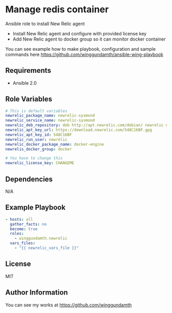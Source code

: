 Manage redis container
=========

Ansible role to install New Relic agent
- Install New Relic agent and configure with provided license key
- Add New Relic agent to docker group so it can monitor docker container

You can see example how to make playbook, configuration and sample commands here https://github.com/winggundamth/ansible-wing-playbook

Requirements
------------

- Ansible 2.0

Role Variables
--------------

```yaml
# This is default variables
newrelic_package_name: newrelic-sysmond
newrelic_service_name: newrelic-sysmond
newrelic_deb_repository: deb http://apt.newrelic.com/debian/ newrelic non-free
newrelic_apt_key_url: https://download.newrelic.com/548C16BF.gpg
newrelic_apt_key_id: 548C16BF
newrelic_run_user: newrelic
newrelic_docker_package_name: docker-engine
newrelis_docker_group: docker

# You have to change this
newrelic_license_key: CHANGEME
```

Dependencies
------------

N/A

Example Playbook
----------------

```yaml
- hosts: all
  gather_facts: no
  become: true
  roles:
    - winggundamth.newrelic
  vars_files:
    - "{{ newrelic_vars_file }}"
```

License
-------

MIT

Author Information
------------------

You can see my works at https://github.com/winggundamth
